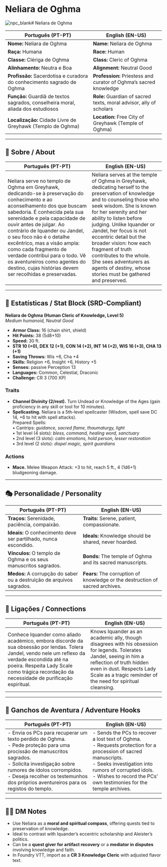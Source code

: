 # Neliara de Oghma


![npc_blank](assets/npc/npc_blank.png)# Neliara de Oghma

| **Português (PT-PT)** | **English (EN-US)** |
| --------------------- | ------------------- |
| **Nome:** Neliara de Oghma | **Name:** Neliara de Oghma |
| **Raça:** Humana | **Race:** Human |
| **Classe:** Clériga de Oghma | **Class:** Cleric of Oghma |
| **Alinhamento:** Neutra e Boa | **Alignment:** Neutral Good |
| **Profissão:** Sacerdotisa e curadora do conhecimento sagrado de Oghma | **Profession:** Priestess and curator of Oghma’s sacred knowledge |
| **Função:** Guardiã de textos sagrados, conselheira moral, aliada dos estudiosos | **Role:** Guardian of sacred texts, moral advisor, ally of scholars |
| **Localização:** Cidade Livre de Greyhawk (Templo de Oghma) | **Location:** Free City of Greyhawk (Temple of Oghma) |

---

## 📖 Sobre / About

| **Português (PT-PT)** | **English (EN-US)** |
| --------------------- | ------------------- |
| Neliara serve no templo de Oghma em Greyhawk, dedicando-se à preservação do conhecimento e ao aconselhamento dos que buscam sabedoria. É conhecida pela sua serenidade e pela capacidade de ouvir antes de julgar. Ao contrário de Iquander ou Jandel, o seu foco não é o detalhe excêntrico, mas a visão ampla: como cada fragmento de verdade contribui para o todo. Vê os aventureiros como agentes do destino, cujas histórias devem ser recolhidas e preservadas. | Neliara serves at the temple of Oghma in Greyhawk, dedicating herself to the preservation of knowledge and to counseling those who seek wisdom. She is known for her serenity and her ability to listen before judging. Unlike Iquander or Jandel, her focus is not eccentric detail but the broader vision: how each fragment of truth contributes to the whole. She sees adventurers as agents of destiny, whose stories must be gathered and preserved. |

---

## 🧩 Estatísticas / Stat Block (SRD-Compliant)

**Neliara de Oghma (Human Cleric of Knowledge, Level 5)**  
*Medium humanoid, Neutral Good*

- **Armor Class:** 16 (chain shirt, shield)  
- **Hit Points:** 38 (5d8+10)  
- **Speed:** 30 ft.  
- **STR 10 (+0), DEX 12 (+1), CON 14 (+2), INT 14 (+2), WIS 16 (+3), CHA 13 (+1)**  
- **Saving Throws:** Wis +6, Cha +4  
- **Skills:** Religion +6, Insight +6, History +5  
- **Senses:** passive Perception 13  
- **Languages:** Common, Celestial, Draconic  
- **Challenge:** CR 3 (700 XP)  

### Traits
- **Channel Divinity (2/rest).** Turn Undead or Knowledge of the Ages (gain proficiency in any skill or tool for 10 minutes).  
- **Spellcasting.** Neliara is a 5th-level spellcaster (Wisdom, spell save DC 14, +6 to hit with spell attacks).  
Prepared Spells:  
• Cantrips: *guidance, sacred flame, thaumaturgy, light*  
• 1st level (4 slots): *bless, command, healing word, sanctuary*  
• 2nd level (3 slots): *calm emotions, hold person, lesser restoration*  
• 3rd level (2 slots): *dispel magic, spirit guardians*  

### Actions
- **Mace.** Melee Weapon Attack: +3 to hit, reach 5 ft., 4 (1d6+1) bludgeoning damage.  

---

## 🎭 Personalidade / Personality

| **Português (PT-PT)** | **English (EN-US)** |
| --------------------- | ------------------- |
| **Traços:** Serenidade, paciência, compaixão. | **Traits:** Serene, patient, compassionate. |
| **Ideais:** O conhecimento deve ser partilhado, nunca escondido. | **Ideals:** Knowledge should be shared, never hoarded. |
| **Vínculos:** O templo de Oghma e os seus manuscritos sagrados. | **Bonds:** The temple of Oghma and its sacred manuscripts. |
| **Medos:** A corrupção do saber ou a destruição de arquivos sagrados. | **Fears:** The corruption of knowledge or the destruction of sacred archives. |

---

## 🔗 Ligações / Connections

| **Português (PT-PT)** | **English (EN-US)** |
| --------------------- | ------------------- |
| Conhece Iquander como aliado académico, embora discorde da sua obsessão por lendas. Tolera Jandel, vendo nele um reflexo da verdade escondida até na poeira. Respeita Lady Scale como trágica recordação da necessidade de purificação espiritual. | Knows Iquander as an academic ally, though disagrees with his obsession for legends. Tolerates Jandel, seeing in him a reflection of truth hidden even in dust. Respects Lady Scale as a tragic reminder of the need for spiritual cleansing. |

---

## 🎲 Ganchos de Aventura / Adventure Hooks

| **Português (PT-PT)** | **English (EN-US)** |
| --------------------- | ------------------- |
| - Envia os PCs para recuperar um texto perdido de Oghma.<br>- Pede proteção para uma procissão de manuscritos sagrados.<br>- Solicita investigação sobre rumores de ídolos corrompidos.<br>- Deseja recolher os testemunhos dos próprios aventureiros para os registos do templo. | - Sends the PCs to recover a lost text of Oghma.<br>- Requests protection for a procession of sacred manuscripts.<br>- Seeks investigation into rumors of corrupted idols.<br>- Wishes to record the PCs’ own testimonies for the temple archives. |

---

## 🧑‍💻 DM Notes

- Use Neliara as a **moral and spiritual compass**, offering quests tied to preservation of knowledge.  
- Ideal to contrast with Iquander’s eccentric scholarship and Aleister’s politics.  
- Can be a **quest giver for artifact recovery** or a **mediator in disputes** involving knowledge and faith.  
- In Foundry VTT, import as a **CR 3 Knowledge Cleric** with adjusted flavor text.  
